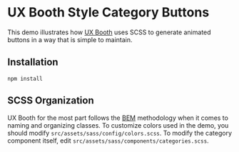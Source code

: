 # UX Booth Style Category Buttons

This demo illustrates how [UX Booth](http://uxbooth.com/) uses SCSS to generate animated buttons in a way that is simple to maintain.

## Installation

    npm install

## SCSS Organization

UX Booth for the most part follows the [BEM](https://en.bem.info/) methodology when it comes to naming and organizing classes. To customize colors used in the demo, you should modify `src/assets/sass/config/colors.scss`. To modify the category component itself, edit `src/assets/sass/components/categories.scss`.

